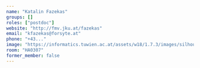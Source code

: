 ```yaml
---
name: "Katalin Fazekas"
groups: []
roles: ["postdoc"]
website: "http://fmv.jku.at/fazekas"
email: "kfazekas@forsyte.at"
phone: "+43..."
image: "https://informatics.tuwien.ac.at/assets/w18/1.7.3/images/silhouette.svg"
room: "HA0307"
former_member: false
---
```


<!--
Your custom content goes here.
-->